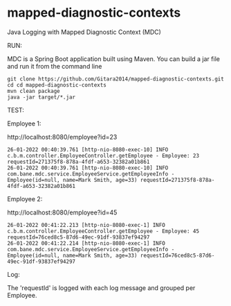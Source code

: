 # mapped-diagnostic-contexts
Java Logging with Mapped Diagnostic Context (MDC)

RUN: 

MDC is a Spring Boot application built using Maven.
You can build a jar file and run it from the command line

```
git clone https://github.com/Gitara2014/mapped-diagnostic-contexts.git
cd cd mapped-diagnostic-contexts
mvn clean package
java -jar target/*.jar
```

TEST: 

Employee 1: 

http://localhost:8080/employee?id=23

```
26-01-2022 00:40:39.761 [http-nio-8080-exec-10] INFO  c.b.m.controller.EmployeeController.getEmployee - Employee: 23 requestId=271375f8-878a-4fdf-a653-32382a01b861
26-01-2022 00:40:39.761 [http-nio-8080-exec-10] INFO  com.bane.mdc.service.EmployeeService.getEmployeeInfo - Employee(id=null, name=Mark Smith, age=33) requestId=271375f8-878a-4fdf-a653-32382a01b861
```


Employee 2: 

http://localhost:8080/employee?id=45


```
26-01-2022 00:41:22.213 [http-nio-8080-exec-1] INFO  c.b.m.controller.EmployeeController.getEmployee - Employee: 45 requestId=76ced8c5-87d6-49ec-91df-93837ef94297
26-01-2022 00:41:22.214 [http-nio-8080-exec-1] INFO  com.bane.mdc.service.EmployeeService.getEmployeeInfo - Employee(id=null, name=Mark Smith, age=33) requestId=76ced8c5-87d6-49ec-91df-93837ef94297
```

Log: 

The 'requestId' is logged with each log message and grouped per Employee. 
